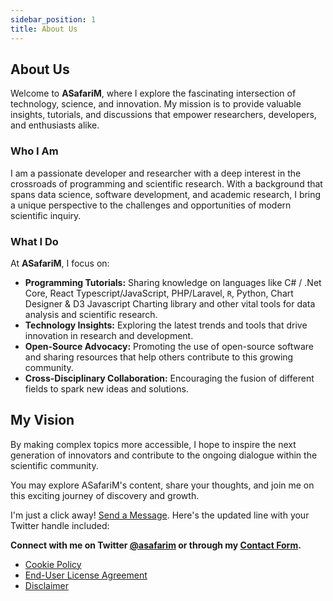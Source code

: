 ```yaml
---
sidebar_position: 1
title: About Us
---
```


## About Us

Welcome to **ASafariM**, where I explore the fascinating intersection of technology, science, and innovation. My mission is to provide valuable insights, tutorials, and discussions that empower researchers, developers, and enthusiasts alike.

### Who I Am

I am a passionate developer and researcher with a deep interest in the crossroads of programming and scientific research. With a background that spans data science, software development, and academic research, I bring a unique perspective to the challenges and opportunities of modern scientific inquiry.

### What I Do

At **ASafariM**, I focus on:

- **Programming Tutorials:** Sharing knowledge on languages like C# / .Net Core, React Typescript/JavaScript, PHP/Laravel, `R`, Python, Chart Designer & D3 Javascript Charting library and other  vital tools for data analysis and scientific research.
- **Technology Insights:** Exploring the latest trends and tools that drive innovation in research and development.
- **Open-Source Advocacy:** Promoting the use of open-source software and sharing resources that help others contribute to this growing community.
- **Cross-Disciplinary Collaboration:** Encouraging the fusion of different fields to spark new ideas and solutions.

## My Vision

By making complex topics more accessible, I hope to inspire the next generation of innovators and contribute to the ongoing dialogue within the scientific community.

You may explore ASafariM's content, share your thoughts, and join me on this exciting journey of discovery and growth.

I'm just a click away!  [Send a Message](../Contact).
Here's the updated line with your Twitter handle included:

**Connect with me on Twitter [@asafarim](https://twitter.com/asafarim) or through my [Contact Form](../Contact).**

- [Cookie Policy](../Cookies/En)
- [End-User License Agreement](../Eula)
- [Disclaimer](../Disclaimer)
